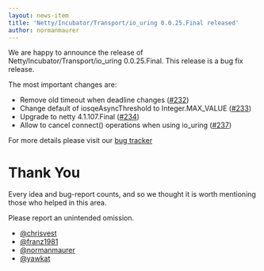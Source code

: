 ```yaml
---
layout: news-item
title: 'Netty/Incubator/Transport/io_uring 0.0.25.Final released'
author: normanmaurer
---
```


We are happy to announce the release of Netty/Incubator/Transport/io_uring 0.0.25.Final.
This release is a bug fix release.

The most important changes are:

* Remove old timeout when deadline changes ([#232](https://github.com/netty/netty-incubator-transport-io_uring/pull/232)) 
* Change default of iosqeAsyncThreshold to Integer.MAX_VALUE ([#233](https://github.com/netty/netty-incubator-transport-io_uring/pull/233)) 
* Upgrade to netty 4.1.107.Final ([#234](https://github.com/netty/netty-incubator-transport-io_uring/pull/234)) 
* Allow to cancel connect() operations when using io_uring ([#237](https://github.com/netty/netty-incubator-transport-io_uring/pull/237)) 

For more details please visit our [bug tracker](https://github.com/netty/netty-incubator-transport-io_uring/issues?q=is%3Aclosed+milestone%3A0.0.25.Final)

# Thank You

Every idea and bug-report counts, and so we thought it is worth mentioning those who helped in this area.

Please report an unintended omission.

* [@chrisvest](https://github.com/chrisvest)
* [@franz1981](https://github.com/franz1981)
* [@normanmaurer](https://github.com/normanmaurer)
* [@yawkat](https://github.com/yawkat)